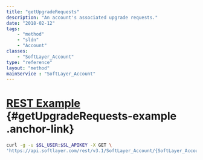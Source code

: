 ```yaml
---
title: "getUpgradeRequests"
description: "An account's associated upgrade requests."
date: "2018-02-12"
tags:
    - "method"
    - "sldn"
    - "Account"
classes:
    - "SoftLayer_Account"
type: "reference"
layout: "method"
mainService : "SoftLayer_Account"
---
```


# [REST Example](#getUpgradeRequests-example) <a href="/article/rest/"><i class="fas fa-question"></i></a> {#getUpgradeRequests-example .anchor-link} 
```bash
curl -g -u $SL_USER:$SL_APIKEY -X GET \
'https://api.softlayer.com/rest/v3.1/SoftLayer_Account/{SoftLayer_AccountID}/getUpgradeRequests'
```
